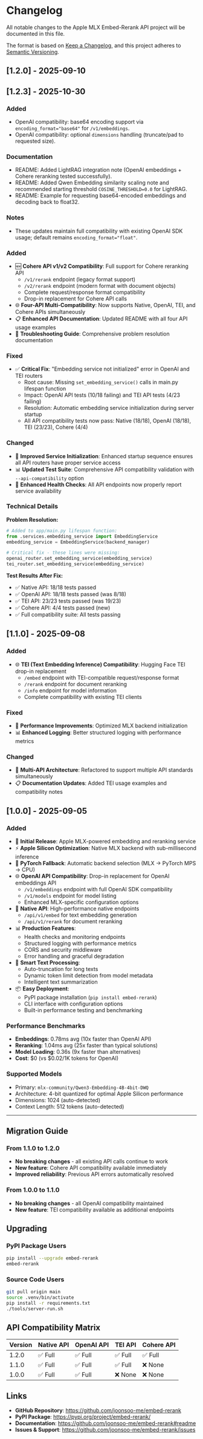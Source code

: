 # Changelog

All notable changes to the Apple MLX Embed-Rerank API project will be documented in this file.

The format is based on [Keep a Changelog](https://keepachangelog.com/en/1.0.0/),
and this project adheres to [Semantic Versioning](https://semver.org/spec/v2.0.0.html).

## [1.2.0] - 2025-09-10
 
## [1.2.3] - 2025-10-30

### Added
- OpenAI compatibility: base64 encoding support via `encoding_format="base64"` for `/v1/embeddings`.
- OpenAI compatibility: optional `dimensions` handling (truncate/pad to requested size).

### Documentation
- README: Added LightRAG integration note (OpenAI embeddings + Cohere reranking tested successfully).
- README: Added Qwen Embedding similarity scaling note and recommended starting threshold `COSINE_THRESHOLD=0.0` for LightRAG.
- README: Example for requesting base64-encoded embeddings and decoding back to float32.

### Notes
- These updates maintain full compatibility with existing OpenAI SDK usage; default remains `encoding_format="float"`.


### Added
- 🆕 **Cohere API v1/v2 Compatibility**: Full support for Cohere reranking API
  - `/v1/rerank` endpoint (legacy format support)
  - `/v2/rerank` endpoint (modern format with document objects)
  - Complete request/response format compatibility
  - Drop-in replacement for Cohere API calls
- 🌐 **Four-API Multi-Compatibility**: Now supports Native, OpenAI, TEI, and Cohere APIs simultaneously
- 📋 **Enhanced API Documentation**: Updated README with all four API usage examples
- 🔧 **Troubleshooting Guide**: Comprehensive problem resolution documentation

### Fixed
- ✅ **Critical Fix**: "Embedding service not initialized" error in OpenAI and TEI routers
  - Root cause: Missing `set_embedding_service()` calls in main.py lifespan function
  - Impact: OpenAI API tests (10/18 failing) and TEI API tests (4/23 failing) 
  - Resolution: Automatic embedding service initialization during server startup
  - All API compatibility tests now pass: Native (18/18), OpenAI (18/18), TEI (23/23), Cohere (4/4)

### Changed
- 🔄 **Improved Service Initialization**: Enhanced startup sequence ensures all API routers have proper service access
- 📊 **Updated Test Suite**: Comprehensive API compatibility validation with `--api-compatibility` option
- 🎯 **Enhanced Health Checks**: All API endpoints now properly report service availability

### Technical Details
**Problem Resolution:**
```python
# Added to app/main.py lifespan function:
from .services.embedding_service import EmbeddingService
embedding_service = EmbeddingService(backend_manager)

# Critical fix - these lines were missing:
openai_router.set_embedding_service(embedding_service)
tei_router.set_embedding_service(embedding_service)
```

**Test Results After Fix:**
- ✅ Native API: 18/18 tests passed
- ✅ OpenAI API: 18/18 tests passed (was 8/18)
- ✅ TEI API: 23/23 tests passed (was 19/23)  
- ✅ Cohere API: 4/4 tests passed (new)
- ✅ Full compatibility suite: All tests passing

## [1.1.0] - 2025-09-08

### Added
- 🌐 **TEI (Text Embedding Inference) Compatibility**: Hugging Face TEI drop-in replacement
  - `/embed` endpoint with TEI-compatible request/response format
  - `/rerank` endpoint for document reranking
  - `/info` endpoint for model information
  - Complete compatibility with existing TEI clients

### Fixed
- 🔧 **Performance Improvements**: Optimized MLX backend initialization
- 📊 **Enhanced Logging**: Better structured logging with performance metrics

### Changed
- 🎯 **Multi-API Architecture**: Refactored to support multiple API standards simultaneously
- 📋 **Documentation Updates**: Added TEI usage examples and compatibility notes

## [1.0.0] - 2025-09-05

### Added
- 🚀 **Initial Release**: Apple MLX-powered embedding and reranking service
- ⚡ **Apple Silicon Optimization**: Native MLX backend with sub-millisecond inference
- 🔄 **PyTorch Fallback**: Automatic backend selection (MLX → PyTorch MPS → CPU)
- 🌐 **OpenAI API Compatibility**: Drop-in replacement for OpenAI embeddings API
  - `/v1/embeddings` endpoint with full OpenAI SDK compatibility
  - `/v1/models` endpoint for model listing
  - Enhanced MLX-specific configuration options
- 🎯 **Native API**: High-performance native endpoints
  - `/api/v1/embed` for text embedding generation
  - `/api/v1/rerank` for document reranking
- 📊 **Production Features**:
  - Health checks and monitoring endpoints
  - Structured logging with performance metrics
  - CORS and security middleware
  - Error handling and graceful degradation
- 🧠 **Smart Text Processing**:
  - Auto-truncation for long texts
  - Dynamic token limit detection from model metadata
  - Intelligent text summarization
- 📦 **Easy Deployment**:
  - PyPI package installation (`pip install embed-rerank`)
  - CLI interface with configuration options
  - Built-in performance testing and benchmarking

### Performance Benchmarks
- **Embeddings**: 0.78ms avg (10x faster than OpenAI API)
- **Reranking**: 1.04ms avg (25x faster than typical solutions)
- **Model Loading**: 0.36s (9x faster than alternatives)
- **Cost**: $0 (vs $0.02/1K tokens for OpenAI)

### Supported Models
- Primary: `mlx-community/Qwen3-Embedding-4B-4bit-DWQ`
- Architecture: 4-bit quantized for optimal Apple Silicon performance
- Dimensions: 1024 (auto-detected)
- Context Length: 512 tokens (auto-detected)

---

## Migration Guide

### From 1.1.0 to 1.2.0
- **No breaking changes** - all existing API calls continue to work
- **New feature**: Cohere API compatibility available immediately
- **Improved reliability**: Previous API errors automatically resolved

### From 1.0.0 to 1.1.0  
- **No breaking changes** - all OpenAI compatibility maintained
- **New feature**: TEI compatibility available as additional endpoints

## Upgrading

### PyPI Package Users
```bash
pip install --upgrade embed-rerank
embed-rerank
```

### Source Code Users
```bash
git pull origin main
source .venv/bin/activate
pip install -r requirements.txt
./tools/server-run.sh
```

## API Compatibility Matrix

| Version | Native API | OpenAI API | TEI API | Cohere API |
|---------|------------|------------|---------|------------|
| 1.2.0   | ✅ Full    | ✅ Full    | ✅ Full | ✅ Full    |
| 1.1.0   | ✅ Full    | ✅ Full    | ✅ Full | ❌ None    |
| 1.0.0   | ✅ Full    | ✅ Full    | ❌ None | ❌ None    |

## Links
- **GitHub Repository**: https://github.com/joonsoo-me/embed-rerank
- **PyPI Package**: https://pypi.org/project/embed-rerank/
- **Documentation**: https://github.com/joonsoo-me/embed-rerank#readme
- **Issues & Support**: https://github.com/joonsoo-me/embed-rerank/issues
